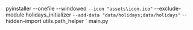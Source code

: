 pyinstaller --onefile --windowed `
--icon "assets\icon.ico" `
--exclude-module holidays_initializer `
--add-data "data/holidays;data/holidays" `
--hidden-import utils.path_helper `
main.py